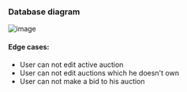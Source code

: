 ### Database diagram
![image](https://github.com/Dmitriy0904/INT20H-Response-Success-Test-Task/assets/62384390/499600be-dfb6-4042-b1cf-782af102d94e)


#### Edge cases:
- User can not edit active auction
-  User can not edit auctions which he doesn't own
- User can not make a bid to his auction
